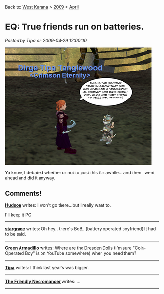 Back to: [West Karana](/posts/westkarana.md) > [2009](/posts/2009/westkarana.md) > [April](./westkarana.md)
# EQ: True friends run on batteries.

*Posted by Tipa on 2009-04-29 12:00:00*

![mechanicalfriend](../../../uploads/2009/04/mechanicalfriend.jpg "mechanicalfriend")

Ya know, I debated whether or not to post this for awhile... and then I went ahead and did it anyway.

## Comments!

**[Hudson](http://hudshideout.com/blog)** writes: I won't go there...but I really want to.

I'll keep it PG

---

**[stargrace](http://mmoquests.com)** writes: Oh hey.. there's BoB..
(battery operated boyfriend)
It had to be said.

---

**[Green Armadillo](http://playervsdeveloper.blogspot.com)** writes: Where are the Dresden Dolls (I'm sure "Coin-Operated Boy" is on YouTube somewhere) when you need them?

---

**[Tipa](https://chasingdings.com)** writes: I think last year's was bigger.

---

**[The Friendly Necromancer](http://thefriendlynecromancer.blogspot.com)** writes: ...

---

